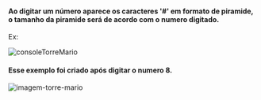 #### Ao digitar um número aparece os caracteres '#' em formato de piramide, o tamanho da piramide será de acordo com o numero digitado.

Ex:

![consoleTorreMario](https://github.com/LucieneRodrigues/exercicio-logica/assets/105310968/e500934d-da41-44c0-8e92-1c96243cdbfe)


#### Esse exemplo foi criado após digitar o numero 8.

![imagem-torre-mario](https://github.com/LucieneRodrigues/Torre_de_Mario/assets/105310968/349cede6-f437-4078-9b10-ba04f6d05e1d)

